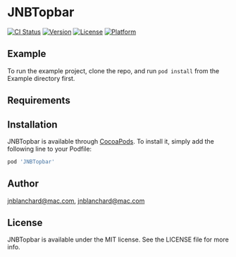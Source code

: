 # JNBTopbar

[![CI Status](https://img.shields.io/travis/jnblanchard@mac.com/JNBTopbar.svg?style=flat)](https://travis-ci.org/jnblanchard@mac.com/JNBTopbar)
[![Version](https://img.shields.io/cocoapods/v/JNBTopbar.svg?style=flat)](https://cocoapods.org/pods/JNBTopbar)
[![License](https://img.shields.io/cocoapods/l/JNBTopbar.svg?style=flat)](https://cocoapods.org/pods/JNBTopbar)
[![Platform](https://img.shields.io/cocoapods/p/JNBTopbar.svg?style=flat)](https://cocoapods.org/pods/JNBTopbar)

## Example

To run the example project, clone the repo, and run `pod install` from the Example directory first.

## Requirements

## Installation

JNBTopbar is available through [CocoaPods](https://cocoapods.org). To install
it, simply add the following line to your Podfile:

```ruby
pod 'JNBTopbar'
```

## Author

jnblanchard@mac.com, jnblanchard@mac.com

## License

JNBTopbar is available under the MIT license. See the LICENSE file for more info.
